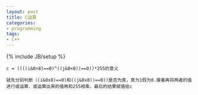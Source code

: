 ```yaml
---
layout: post
title: C运算
categories:
- programming
tags:
- C++
---
```

{% include JB/setup %}

    c = ((((i&0×8)==0)^((j&0×8))==0))*255的意义

    就先分别判断（(i&0x8)==0)和((j&0x8))==0))是否为真，真为1假为0.接着再将两者的值进行或运算，或运算出来的值再和255相乘，最后的结果赋值给c
